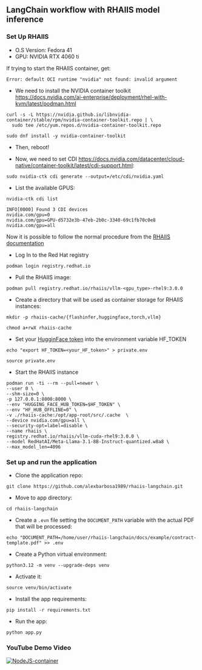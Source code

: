 ## LangChain workflow with RHAIIS model inference

### Set Up RHAIIS
- O.S Version: Fedora 41
- GPU: NVIDIA RTX 4060 ti 

If trying to start the RHAIIS container, get:
~~~
Error: default OCI runtime "nvidia" not found: invalid argument
~~~

- We need to install the NVIDIA container toolkit https://docs.nvidia.com/ai-enterprise/deployment/rhel-with-kvm/latest/podman.html
~~~
curl -s -L https://nvidia.github.io/libnvidia-container/stable/rpm/nvidia-container-toolkit.repo | \
  sudo tee /etc/yum.repos.d/nvidia-container-toolkit.repo
~~~
~~~
sudo dnf install -y nvidia-container-toolkit
~~~
- Then, reboot!

- Now, we need to set CDI https://docs.nvidia.com/datacenter/cloud-native/container-toolkit/latest/cdi-support.html:
~~~
sudo nvidia-ctk cdi generate --output=/etc/cdi/nvidia.yaml
~~~
- List the available GPUS:
~~~
nvidia-ctk cdi list
~~~
~~~
INFO[0000] Found 3 CDI devices                          
nvidia.com/gpu=0
nvidia.com/gpu=GPU-d5732e3b-47eb-2b0c-3340-69c1fb70c0e8
nvidia.com/gpu=all
~~~

Now it is possible to follow the normal procedure from the [RHAIIS documentation](https://docs.redhat.com/en/documentation/red_hat_ai_inference_server/3.0/html/getting_started/serving-and-inferencing-rhaiis_getting-started)
- Log In to the Red Hat registry
~~~
podman login registry.redhat.io
~~~
- Pull the RHAIIS image:
~~~
podman pull registry.redhat.io/rhaiis/vllm-<gpu_type>-rhel9:3.0.0
~~~
- Create a directory that will be used as container storage for RHAIIS instances:
~~~
mkdir -p rhaiis-cache/{flashinfer,huggingface,torch,vllm}
~~~
~~~
chmod a+rwX rhaiis-cache
~~~
- Set your [HugginFace token](https://huggingface.co/docs/hub/en/security-tokens) into the environment variable HF_TOKEN
~~~
echo "export HF_TOKEN=<your_HF_token>" > private.env
~~~
~~~
source private.env
~~~
- Start the RHAIIS instance
~~~
podman run -ti --rm --pull=newer \
--user 0 \
--shm-size=0 \
-p 127.0.0.1:8000:8000 \
--env "HUGGING_FACE_HUB_TOKEN=$HF_TOKEN" \
--env "HF_HUB_OFFLINE=0" \
-v ./rhaiis-cache:/opt/app-root/src/.cache  \
--device nvidia.com/gpu=all \
--security-opt=label=disable \
--name rhaiis \
registry.redhat.io/rhaiis/vllm-cuda-rhel9:3.0.0 \
--model RedHatAI/Meta-Llama-3.1-8B-Instruct-quantized.w8a8 \
--max_model_len=4096
~~~

### Set up and run the application
- Clone the application repo:
~~~
git clone https://github.com/alexbarbosa1989/rhaiis-langchain.git
~~~
- Move to app directory:
~~~
cd rhaiis-langchain
~~~
- Create a `.evn` file setting the `DOCUMENT_PATH` variable with the actual PDF that will be processed:
~~~
echo "DOCUMENT_PATH=/home/user/rhaiis-langchain/docs/example/contract-template.pdf" >> .env
~~~
- Create a Python virtual environment:
~~~
python3.12 -m venv --upgrade-deps venv
~~~
- Activate it:
~~~
source venv/bin/activate
~~~
- Install the app requirements:
~~~
pip install -r requirements.txt
~~~
- Run the app:
~~~
python app.py
~~~

### YouTube Demo Video
[![NodeJS-container](https://github.com/user-attachments/assets/68705ee3-9d05-47e6-a704-ded7b3753343)](https://youtu.be/8ZuC3OEksvw)


